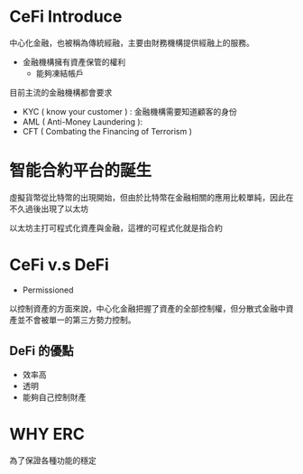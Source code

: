 
# CeFi Introduce
中心化金融，也被稱為傳統經融，主要由財務機構提供經融上的服務。

- 金融機構擁有資產保管的權利
	- 能夠凍結帳戶

目前主流的金融機構都會要求
- KYC ( know your customer ) : 金融機構需要知道顧客的身份
- AML ( Anti-Money Laundering ):
- CFT ( Combating the Financing of Terrorism )

# 智能合約平台的誕生

虛擬貨幣從比特幣的出現開始，但由於比特幣在金融相關的應用比較單純，因此在不久過後出現了以太坊

以太坊主打可程式化資產與金融，這裡的可程式化就是指合約


# CeFi v.s DeFi
- Permissioned


以控制資產的方面來說，中心化金融把握了資產的全部控制權，但分散式金融中資產並不會被單一的第三方勢力控制。

## DeFi 的優點
- 效率高
- 透明
- 能夠自己控制財產


# WHY ERC
為了保證各種功能的穩定


